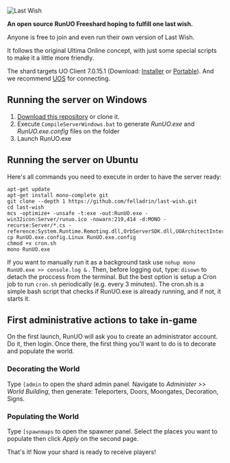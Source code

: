 ![Last Wish](http://i.imgur.com/EaqBWW9.png)

**An open source RunUO Freeshard hoping to fulfill one last wish.**

Anyone is free to join and even run their own version of Last Wish.

It follows the original Ultima Online concept, with just some special scripts to make it a little more friendly.

The shard targets UO Client 7.0.15.1 (Download: [Installer](http://felladrin.com/download/UOClassicSetup_7_0_15_1.exe) or [Portable](http://felladrin.com/download/UOClassicSetup_7_0_15_1.zip)). And we recommend [UOS](http://felladrin.com/download/UOS_1_0_5.exe) for connecting.

## Running the server on Windows

1. [Download this repository](https://github.com/felladrin/last-wish/archive/master.zip) or clone it.
2. Execute `CompileServerWindows.bat` to generate *RunUO.exe* and *RunUO.exe.config* files on the folder
3. Launch RunUO.exe

## Running the server on Ubuntu

Here's all commands you need to execute in order to have the server ready:

    apt-get update
    apt-get install mono-complete git
    git clone --depth 1 https://github.com/felladrin/last-wish.git
    cd last-wish
    mcs -optimize+ -unsafe -t:exe -out:RunUO.exe -win32icon:Server/runuo.ico -nowarn:219,414 -d:MONO -recurse:Server/*.cs -reference:System.Runtime.Remoting.dll,OrbServerSDK.dll,UOArchitectInterface.dll
    cp RunUO.exe.config.Linux RunUO.exe.config
    chmod +x cron.sh
    mono RunUO.exe

If you want to manually run it as a background task use `nohup mono RunUO.exe >> console.log &` . Then, before logging out, type: `disown` to detach the proccess from the terminal. But the best option is setup a Cron job to run `cron.sh` periodically (e.g. every 3 minutes). The cron.sh is a simple bash script that checks if RunUO.exe is already running, and if not, it starts it.

## First administrative actions to take in-game

On the first launch, RunUO will ask you to create an administrator account. Do it, then login. Once there, the first thing you'll want to do is to decorate and populate the world.

### Decorating the World

Type `[admin` to open the shard admin panel. Navigate to *Administer >> World Building*, then generate: Teleporters, Doors, Moongates, Decoration, Signs.

### Populating the World

Type `[spawnmaps` to open the spawner panel. Select the places you want to populate then click *Apply* on the second page.

That's it! Now your shard is ready to receive players!
